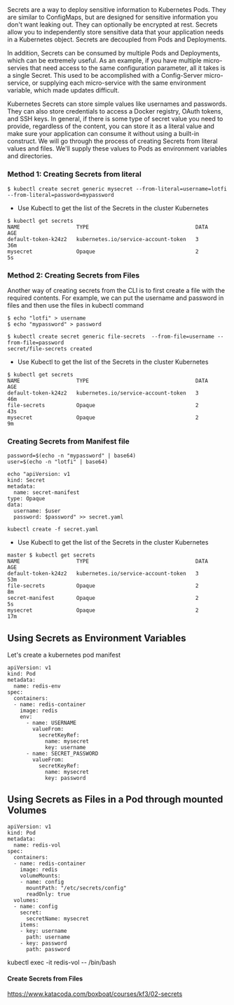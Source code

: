 ## 

Secrets are a way to deploy sensitive information to Kubernetes Pods. They are similar to ConfigMaps, but are designed for sensitive information you don't want leaking out. They can optionally be encrypted at rest. Secrets allow you to independently store sensitive data that your application needs in a Kubernetes object. Secrets are decoupled from Pods and Deployments.

In addition, Secrets can be consumed by multiple Pods and Deployments, which can be extremely useful. As an example, if you have multiple micro-servies that need access to the same configuration parameter, all it takes is a single Secret. This used to be accomplished with a Config-Server micro-service, or supplying each micro-service with the same environment variable, which made updates difficult.

Kubernetes Secrets can store simple values like usernames and passwords. They can also store credentials to access a Docker registry, OAuth tokens, and SSH keys. In general, if there is some type of secret value you need to provide, regardless of the content, you can store it as a literal value and make sure your application can consume it without using a built-in construct.
We will go through the process of creating Secrets from literal values and files. We'll supply these values to Pods as environment variables and directories.


### Method 1: Creating Secrets from literal

```
$ kubectl create secret generic mysecret --from-literal=username=lotfi --from-literal=password=mypassword
```

- Use Kubectl to get the list of the Secrets in the cluster Kubernetes
```
$ kubectl get secrets
NAME                  TYPE                                  DATA      AGE
default-token-k24z2   kubernetes.io/service-account-token   3         36m
mysecret              Opaque                                2         5s
```

### Method 2: Creating Secrets from Files
Another way of creating secrets from the CLI is to first create a file with the required contents. For example, we can put the username and password in files and then use the files in kubectl command

```
$ echo "lotfi" > username
$ echo "mypassword" > password
```

```
$ kubectl create secret generic file-secrets  --from-file=username --from-file=password
secret/file-secrets created
```

- Use Kubectl to get the list of the Secrets in the cluster Kubernetes
```
$ kubectl get secrets
NAME                  TYPE                                  DATA      AGE
default-token-k24z2   kubernetes.io/service-account-token   3         46m
file-secrets          Opaque                                2         43s
mysecret              Opaque                                2         9m
```
### Creating Secrets from Manifest file

```
password=$(echo -n "mypassword" | base64)
user=$(echo -n "lotfi" | base64)
```

```
echo "apiVersion: v1
kind: Secret
metadata:
  name: secret-manifest
type: Opaque
data:
  username: $user
  password: $password" >> secret.yaml
```

```
kubectl create -f secret.yaml
```
- Use Kubectl to get the list of the Secrets in the cluster Kubernetes
```
master $ kubectl get secrets
NAME                  TYPE                                  DATA      AGE
default-token-k24z2   kubernetes.io/service-account-token   3         53m
file-secrets          Opaque                                2         8m
secret-manifest       Opaque                                2         5s
mysecret              Opaque                                2         17m
```


## Using Secrets as Environment Variables

Let's create a kubernetes pod manifest 
```
apiVersion: v1
kind: Pod
metadata:
  name: redis-env
spec:
  containers:
  - name: redis-container
    image: redis
    env:
      - name: USERNAME
        valueFrom:
          secretKeyRef:
            name: mysecret
            key: username
      - name: SECRET_PASSWORD
        valueFrom:
          secretKeyRef:
            name: mysecret
            key: password
```

## Using Secrets as Files in a Pod through mounted Volumes
```
apiVersion: v1
kind: Pod
metadata:
  name: redis-vol
spec:
  containers:
  - name: redis-container
    image: redis
    volumeMounts:
    - name: config
      mountPath: "/etc/secrets/config"
      readOnly: true
  volumes:
  - name: config
    secret:
      secretName: mysecret
    items:
    - key: username
      path: username
    - key: password
      path: password
```


kubectl exec -it redis-vol -- /bin/bash

#### Create Secrets from Files
https://www.katacoda.com/boxboat/courses/kf3/02-secrets
